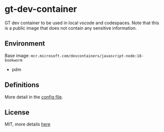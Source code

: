 # gt-dev-container

GT dev container to be used in local vscode and codespaces. Note that this is a public image that does not contain any sensitive information.

## Environment

Base image: `mcr.microsoft.com/devcontainers/javascript-node:18-bookworm`

- pdm

## Definitions

More detail in the [config file](./.devcontainer.json).

## License

MIT, more details [here](./LICENSE)
